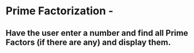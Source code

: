 # Prime Factorization - 
## Have the user enter a number and find all Prime Factors (if there are any) and display them.